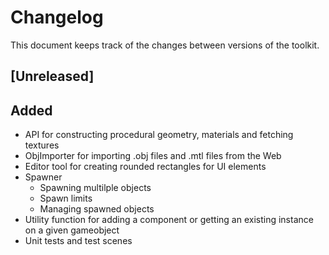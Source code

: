 # Changelog

This document keeps track of the changes between versions of the toolkit.

## [Unreleased]

## Added
- API for constructing procedural geometry, materials and fetching textures
- ObjImporter for importing .obj files and .mtl files from the Web
- Editor tool for creating rounded rectangles for UI elements
- Spawner
  - Spawning multilple objects
  - Spawn limits
  - Managing spawned objects
- Utility function for adding a component or getting an existing instance on a given gameobject
- Unit tests and test scenes